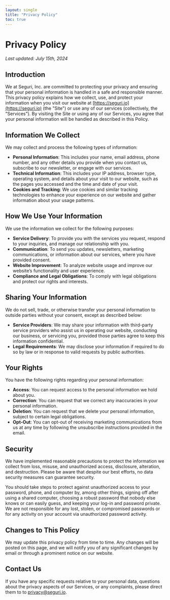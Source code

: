 ```yaml
---
layout: single
title: "Privacy Policy"
toc: true
---
```


# Privacy Policy

_Last updated: July 15th, 2024_

## Introduction

We at Seguri, Inc. are committed to protecting your privacy and ensuring that your personal information is handled in a safe and responsible manner. This privacy policy explains how we collect, use, and protect your information when you visit our website at [https://seguri.io](https://seguri.io) (the "Site") or use any of our services (collectively, the "Services"). By visiting the Site or using any of our Services, you agree that your personal information will be handled as described in this Policy.

## Information We Collect

We may collect and process the following types of information:

- **Personal Information**: This includes your name, email address, phone number, and any other details you provide when you contact us, subscribe to our newsletter, or engage with our services.
- **Technical Information**: This includes your IP address, browser type, operating system, and details about your visit to our website, such as the pages you accessed and the time and date of your visit.
- **Cookies and Tracking**: We use cookies and similar tracking technologies to enhance your experience on our website and gather information about your usage patterns.

## How We Use Your Information

We use the information we collect for the following purposes:

- **Service Delivery**: To provide you with the services you request, respond to your inquiries, and manage our relationship with you.
- **Communication**: To send you updates, newsletters, marketing communications, or information about our services, where you have provided consent.
- **Website Improvement**: To analyze website usage and improve our website’s functionality and user experience.
- **Compliance and Legal Obligations**: To comply with legal obligations and protect our rights and interests.

## Sharing Your Information

We do not sell, trade, or otherwise transfer your personal information to outside parties without your consent, except as described below:

- **Service Providers**: We may share your information with third-party service providers who assist us in operating our website, conducting our business, or servicing you, provided those parties agree to keep this information confidential.
- **Legal Requirements**: We may disclose your information if required to do so by law or in response to valid requests by public authorities.

## Your Rights

You have the following rights regarding your personal information:

- **Access**: You can request access to the personal information we hold about you.
- **Correction**: You can request that we correct any inaccuracies in your personal information.
- **Deletion**: You can request that we delete your personal information, subject to certain legal obligations.
- **Opt-Out**: You can opt-out of receiving marketing communications from us at any time by following the unsubscribe instructions provided in the email.

## Security

We have implemented reasonable precautions to protect the information we collect from loss, misuse, and unauthorized access, disclosure, alteration, and destruction. Please be aware that despite our best efforts, no data security measures can guarantee security.

You should take steps to protect against unauthorized access to your password, phone, and computer by, among other things, signing off after using a shared computer, choosing a robust password that nobody else knows or can easily guess, and keeping your log-in and password private. We are not responsible for any lost, stolen, or compromised passwords or for any activity on your account via unauthorized password activity.

## Changes to This Policy

We may update this privacy policy from time to time. Any changes will be posted on this page, and we will notify you of any significant changes by email or through a prominent notice on our website.

## Contact Us

If you have any specific requests relative to your personal data,  questions about the privacy aspects of our Services, or any complaints, please direct them to to privacy@seguri.io.

